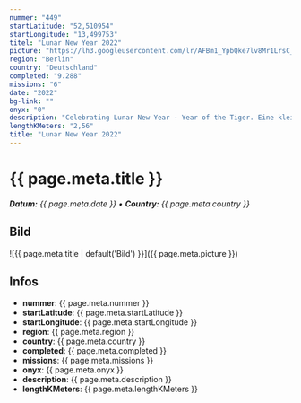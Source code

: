 ```yaml
---
nummer: "449"
startLatitude: "52,510954"
startLongitude: "13,499753"
titel: "Lunar New Year 2022"
picture: "https://lh3.googleusercontent.com/lr/AFBm1_YpbQke7lv8Mr1LrsC_28Dj3lhy5cJFT1MS4ei-Kfcp7g6MW4aPWZDbKjUF3GC3eCKFOWfrNNGvHIqLDgrOduHT4gMwuzYNn5deEYQdiE7ncDvKbAMxnnVKaVctxXvnNErxYcc1caRftr2PnpGM7hkaIkI1dUPF7URIM0ndtdNfqxuT4k6uQqD5nXDg2KPpHB2l2q8dbliKxqWYcC2e14vDdJrL--ZR22gWORU2fpb51Rt2Z9hc_BzJm7Icbj-1-LFL0KIkd5PlSM5_1AqzawNxn2QR-R_H0zwEH58UoyJQYjMB_MOU5FS6NMIsBgGK7d5NCURuzf_JWqQEMvz5o0BX3NuZ0scSQR2lww6Dw0T5VfVy_xWo5smyCbnX5qIW4wj4eE5KXFiH8Pvt8EydTljVblcNlj23qLW2or_SvblhQhDLeZgIMgelIiWLtvJZoLUtyqBXJ9AIDUuQEkaOKTN2HlZIXL1OWhZ4wLwSMMec4gqSfpP2dnscgik9PT9X5fVNBZ8LLHOs344XKLaSK7N77Euw9TSPEudY2ZSs8DP70a9YAYbKmapkLaCoH27Pm5xgy8U2JaeQYbUAW_LuKo9CKURVifyBGeMqlqkk457NvTggVM5FKJeT2FosBq1QqE_sGiqFZBCkCi5-PoG357nyKh0tm83tztS7IT8EV4wFR_vc7wRKR9H0y_4oL9ALh0aswKE86gyVy2KAQldP1qZy3s--GJbnUPl5GkXL0bXbi-TFJA6bbcwXpwTocnCTB_bWZcI0XVSTuLogNvyY7a-3EbbWq4vZsTV7_ec-aAhevVyWKwwr-lD5L_oxiUOWACdf4Vl1Ad9wSO1tIBQgZAvRbbDzyIrnznM_4keSdufriHVnzfZqp2i_dkwxZj6WfJLAj_CK"
region: "Berlin"
country: "Deutschland"
completed: "9.288"
missions: "6"
date: "2022"
bg-link: ""
onyx: "0"
description: "Celebrating Lunar New Year - Year of the Tiger. Eine kleine Entdeckungstour durch den Weitlingkiez von Lichtenberg."
lengthKMeters: "2,56"
title: "Lunar New Year 2022"
---
```


# {{ page.meta.title }}
_**Datum:** {{ page.meta.date }} • **Country:** {{ page.meta.country }}_

## Bild
![{{ page.meta.title | default('Bild') }}]({{ page.meta.picture }})

## Infos
- **nummer**: {{ page.meta.nummer }}
- **startLatitude**: {{ page.meta.startLatitude }}
- **startLongitude**: {{ page.meta.startLongitude }}
- **region**: {{ page.meta.region }}
- **country**: {{ page.meta.country }}
- **completed**: {{ page.meta.completed }}
- **missions**: {{ page.meta.missions }}
- **onyx**: {{ page.meta.onyx }}
- **description**: {{ page.meta.description }}
- **lengthKMeters**: {{ page.meta.lengthKMeters }}

